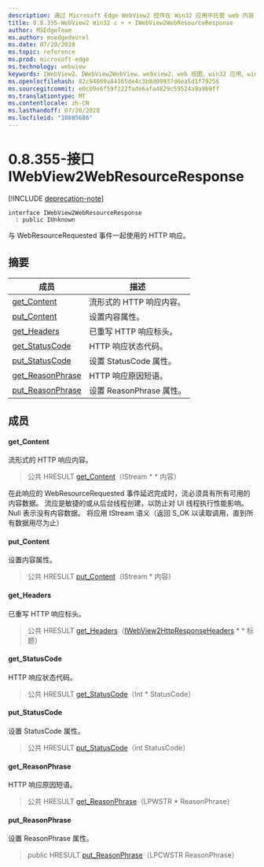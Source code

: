 ```yaml
---
description: 通过 Microsoft Edge WebView2 控件在 Win32 应用中托管 web 内容
title: 0.8.355-WebView2 Win32 c + + IWebView2WebResourceResponse
author: MSEdgeTeam
ms.author: msedgedevrel
ms.date: 07/20/2020
ms.topic: reference
ms.prod: microsoft-edge
ms.technology: webview
keywords: IWebView2、IWebView2WebView、webview2、web 视图、win32 应用、win32、edge
ms.openlocfilehash: 82c94869a84165de4c3b8d09937d6ea5d1f79256
ms.sourcegitcommit: e0cb9e6f59f222fade6afa4829c59524a9a9b9ff
ms.translationtype: MT
ms.contentlocale: zh-CN
ms.lasthandoff: 07/20/2020
ms.locfileid: "10885686"
---
```

# 0.8.355-接口 IWebView2WebResourceResponse 

[!INCLUDE [deprecation-note](../../includes/deprecation-note.md)]

```
interface IWebView2WebResourceResponse
  : public IUnknown
```

与 WebResourceRequested 事件一起使用的 HTTP 响应。

## 摘要

 成员                        | 描述
--------------------------------|---------------------------------------------
[get_Content](#get_content) | 流形式的 HTTP 响应内容。
[put_Content](#put_content) | 设置内容属性。
[get_Headers](#get_headers) | 已重写 HTTP 响应标头。
[get_StatusCode](#get_statuscode) | HTTP 响应状态代码。
[put_StatusCode](#put_statuscode) | 设置 StatusCode 属性。
[get_ReasonPhrase](#get_reasonphrase) | HTTP 响应原因短语。
[put_ReasonPhrase](#put_reasonphrase) | 设置 ReasonPhrase 属性。

## 成员

#### get_Content 

流形式的 HTTP 响应内容。

> 公共 HRESULT [get_Content](#get_content)（IStream * * 内容）

在此响应的 WebResourceRequested 事件延迟完成时，流必须具有所有可用的内容数据。 流应是敏捷的或从后台线程创建，以防止对 UI 线程执行性能影响。 Null 表示没有内容数据。 将应用 IStream 语义（返回 S_OK 以读取调用，直到所有数据用尽为止）

#### put_Content 

设置内容属性。

> 公共 HRESULT [put_Content](#put_content)（IStream * 内容）

#### get_Headers 

已重写 HTTP 响应标头。

> 公共 HRESULT [get_Headers](#get_headers)（[IWebView2HttpResponseHeaders](IWebView2HttpResponseHeaders.md) * * 标题）

#### get_StatusCode 

HTTP 响应状态代码。

> 公共 HRESULT [get_StatusCode](#get_statuscode)（Int * StatusCode）

#### put_StatusCode 

设置 StatusCode 属性。

> 公共 HRESULT [put_StatusCode](#put_statuscode)（int StatusCode）

#### get_ReasonPhrase 

HTTP 响应原因短语。

> 公共 HRESULT [get_ReasonPhrase](#get_reasonphrase)（LPWSTR * ReasonPhrase）

#### put_ReasonPhrase 

设置 ReasonPhrase 属性。

> public HRESULT [put_ReasonPhrase](#put_reasonphrase)（LPCWSTR ReasonPhrase）

